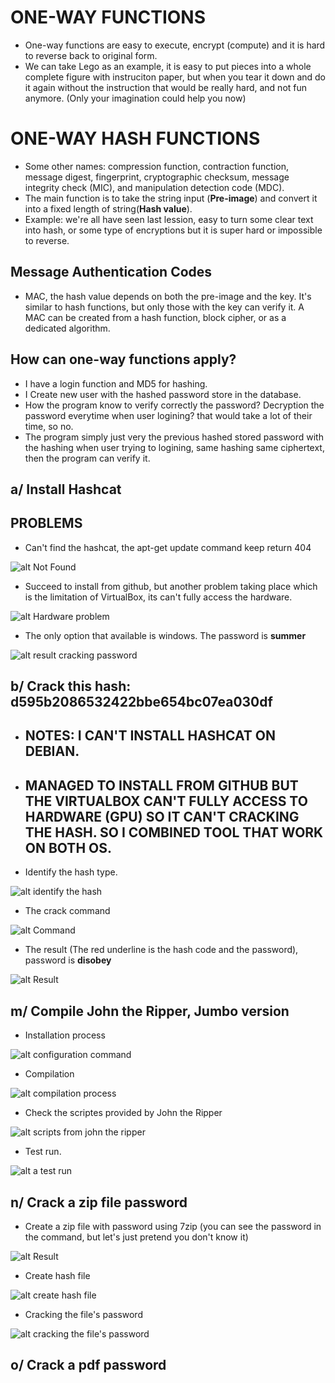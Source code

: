 
# ONE-WAY FUNCTIONS
- One-way functions are easy to execute, encrypt (compute) and it is hard to reverse back to original form.
- We can take Lego as an example, it is easy to put pieces into a whole complete figure with instruciton paper, but when you tear it down and do it again without the instruction that would be really hard, and not fun anymore. (Only your imagination could help you now)
# ONE-WAY HASH FUNCTIONS
- Some other names: compression function, contraction function, message digest, fingerprint, cryptographic checksum, message integrity check (MIC), and manipulation detection code (MDC).
- The main function is to take the string input (**Pre-image**) and convert it into a fixed length of string(**Hash value**).
- Example: we're all have seen last lession, easy to turn some clear text into hash, or some type of encryptions but it is super hard or impossible to reverse.
## Message Authentication Codes
- MAC, the hash value depends on both the pre-image and the key. It's similar to hash functions, but only those with the key can verify it. A MAC can be created from a hash function, block cipher, or as a dedicated algorithm.
## How can one-way functions apply? 
- I have a login function and MD5 for hashing.
- I Create new user with the hashed password store in the database.
- How the program know to verify correctly the password? Decryption the password everytime when user logining? that would take a lot of their time, so no.
- The program simply just very the previous hashed stored password with the hashing when user trying to logining, same hashing same ciphertext, then the program can verify it.

## a/ Install Hashcat
## PROBLEMS
- Can't find the hashcat, the apt-get update command keep return 404

![alt Not Found](image/h6/notfound.PNG)

- Succeed to install from github, but another problem taking place which is the limitation of VirtualBox, its can't fully access the hardware.

![alt Hardware problem](image/h6/hardware-problem.PNG)

- The only option that available is windows. The password is **summer**

![alt result cracking password](image/h6/result.PNG)

## b/ Crack this hash: d595b2086532422bbe654bc07ea030df

- ## NOTES: I CAN'T INSTALL HASHCAT ON DEBIAN.
- ## MANAGED TO INSTALL FROM GITHUB BUT THE VIRTUALBOX CAN'T FULLY ACCESS TO HARDWARE (GPU) SO IT CAN'T CRACKING THE HASH. SO I COMBINED TOOL THAT WORK ON BOTH OS.

- Identify the hash type.

![alt identify the hash](image/h6/identify.PNG)

- The crack command 

![alt Command](image/h6/command.PNG)

- The result (The red underline is the hash code and the password), password is **disobey**

![alt Result](image/h6/infomation.PNG)

## m/ Compile John the Ripper, Jumbo version

- Installation process

![alt configuration command](image/h6/configuration.png)

- Compilation

![alt compilation process](image/h6/compilation.png)

- Check the scriptes provided by John the Ripper

![alt scripts from john the ripper](image/h6/check-the-scripts.png)

- Test run.

![alt a test run](image/h6/start-up-the-machine.png)

## n/ Crack a zip file password

- Create a zip file with password using 7zip (you can see the password in the command, but let's just pretend you don't know it)

![alt Result](image/h6/zip-with-password.png)

- Create hash file

![alt create hash file](image/h6/hash-the-zip-file.png)

- Cracking the file's password

![alt cracking the file's password](image/h6/cracking-the-second-password.png)

## o/ Crack a pdf password




